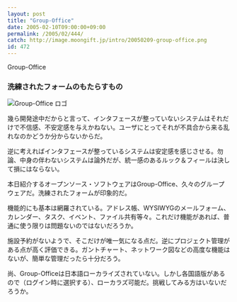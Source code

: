 ```yaml
---
layout: post
title: "Group-Office"
date: 2005-02-10T09:00:00+09:00
permalink: /2005/02/444/
catch: http://image.moongift.jp/intro/20050209-group-office.png
id: 472
---
```

Group-Office  
<!--more-->

### 洗練されたフォームのもたらすもの
  

![Group-Office ロゴ](http://image.moongift.jp/intro/20050209-group-office.png "Group-Office ロゴ")

  

幾ら開発途中だからと言って、インタフェースが整っていないシステムはそれだけで不信感、不安定感を与えかねない。ユーザにとってそれが不具合から来る乱れなのかどうか分からないからだ。

  

逆に考えればインタフェースが整っているシステムは安定感を感じさせる。勿論、中身の伴わないシステムは論外だが、統一感のあるルック＆フィールは決して損にはならない。

  

本日紹介するオープンソース・ソフトウェアはGroup-Office、久々のグループウェアだ。洗練されたフォームが印象的だ。

  

機能的にも基本は網羅されている。アドレス帳、WYSIWYGのメールフォーム、カレンダー、タスク、イベント、ファイル共有等々。これだけ機能があれば、普通に使う限りは問題ないのではないだろうか。

  

施設予約がないようで、そこだけが唯一気になる点だ。逆にプロジェクト管理がある点が高く評価できる。ガントチャート、ネットワーク図などの高度な機能はないが、簡単な管理だったら十分だろう。

  

尚、Group-Officeは日本語ローカライズされていない。しかし各国語版があるので（ログイン時に選択する）、ローカラズ可能だ。挑戦してみる方はいないだろうか。

